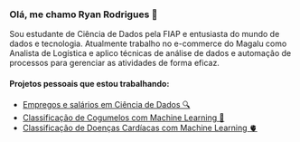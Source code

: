 ### Olá, me chamo Ryan Rodrigues 👋

Sou estudante de Ciência de Dados pela FIAP e entusiasta do mundo de dados e tecnologia. Atualmente trabalho no e-commerce do Magalu como Analista de Logística e aplico técnicas de análise de dados e automação de processos para gerenciar as atividades de forma eficaz.

#### Projetos pessoais que estou trabalhando:
- [Empregos e salários em Ciência de Dados 🔍](https://github.com/ryanrodr/eda-jobs-in-data)
- [Classificação de Cogumelos com Machine Learning 🍄](https://github.com/ryanrodr/ml-mushrooms)
- [Classificação de Doenças Cardíacas com Machine Learning 🫀](https://github.com/ryanrodr/ml-heart-disease)

